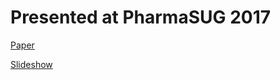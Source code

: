 # Presented at PharmaSUG 2017

[Paper](https://www.pharmasug.org/proceedings/2017/TT/PharmaSUG-2017-TT07.pdf)

[Slideshow](https://github.com/noorykim/sas-convert-partial-dates/blob/master/PharmaSUG%202017%20slides.pdf)
